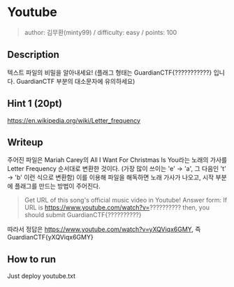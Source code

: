 # Youtube

> author: 김무환(minty99) / difficulty: easy / points: 100

## Description

텍스트 파일의 비밀을 알아내세요!
(플래그 형태는 GuardianCTF{???????????} 입니다. GuardianCTF 부분의 대소문자에 유의하세요)

## Hint 1 (20pt)

https://en.wikipedia.org/wiki/Letter_frequency

## Writeup

주어진 파일은 Mariah Carey의 All I Want For Christmas Is You라는 노래의 가사를 Letter Frequency 순서대로 변환한 것이다. (가장 많이 쓰이는 'e' -> 'a', 그 다음인 't' -> 'b' 이런 식으로 변환함)
이를 이용해 파일을 해독하면 노래 가사가 나오고, 시작 부분에 플래그를 만드는 방법이 주어진다.
> Get URL of this song's official music video in Youtube! Answer form: If URL is https://www.youtube.com/watch?v=?????????? then, you should submit GuardianCTF{??????????}

따라서 정답은 https://www.youtube.com/watch?v=yXQViqx6GMY, 즉 GuardianCTF{yXQViqx6GMY}

## How to run

Just deploy youtube.txt
